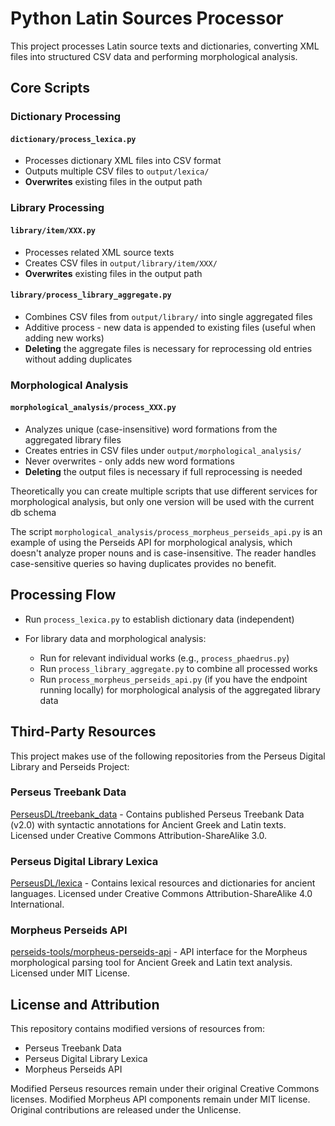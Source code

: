 # Python Latin Sources Processor

This project processes Latin source texts and dictionaries, converting XML files into structured CSV data and performing morphological analysis.

## Core Scripts

### Dictionary Processing
#### `dictionary/process_lexica.py`
- Processes dictionary XML files into CSV format
- Outputs multiple CSV files to `output/lexica/`
- **Overwrites** existing files in the output path

### Library Processing
#### `library/item/XXX.py`
- Processes related XML source texts
- Creates CSV files in `output/library/item/XXX/`
- **Overwrites** existing files in the output path

#### `library/process_library_aggregate.py`
- Combines CSV files from `output/library/` into single aggregated files
- Additive process - new data is appended to existing files (useful when adding new works)
- **Deleting** the aggregate files is necessary for reprocessing old entries without adding duplicates

### Morphological Analysis
#### `morphological_analysis/process_XXX.py`
- Analyzes unique (case-insensitive) word formations from the aggregated library files
- Creates entries in CSV files under `output/morphological_analysis/`
- Never overwrites - only adds new word formations
- **Deleting** the output files is necessary if full reprocessing is needed

Theoretically you can create multiple scripts that use different services for morphological analysis, 
but only one version will be used with the current db schema

The script `morphological_analysis/process_morpheus_perseids_api.py` is an example of using the Perseids API for morphological analysis,
which doesn't analyze proper nouns and is case-insensitive. The reader handles case-sensitive queries so having duplicates provides no benefit.

## Processing Flow
- Run `process_lexica.py` to establish dictionary data (independent)


- For library data and morphological analysis:
  - Run for relevant individual works (e.g., `process_phaedrus.py`)
  - Run `process_library_aggregate.py` to combine all processed works
  - Run `process_morpheus_perseids_api.py` (if you have the endpoint running locally) for morphological analysis of the aggregated library data

## Third-Party Resources

This project makes use of the following repositories from the Perseus Digital Library and Perseids Project:

### Perseus Treebank Data
[PerseusDL/treebank_data](https://github.com/PerseusDL/treebank_data) - Contains published Perseus Treebank Data (v2.0) with syntactic annotations for Ancient Greek and Latin texts. Licensed under Creative Commons Attribution-ShareAlike 3.0.

### Perseus Digital Library Lexica
[PerseusDL/lexica](https://github.com/PerseusDL/lexica) - Contains lexical resources and dictionaries for ancient languages. Licensed under Creative Commons Attribution-ShareAlike 4.0 International.

### Morpheus Perseids API
[perseids-tools/morpheus-perseids-api](https://github.com/perseids-tools/morpheus-perseids-api) - API interface for the Morpheus morphological parsing tool for Ancient Greek and Latin text analysis. Licensed under MIT License.

## License and Attribution

This repository contains modified versions of resources from:
- Perseus Treebank Data
- Perseus Digital Library Lexica
- Morpheus Perseids API

Modified Perseus resources remain under their original Creative Commons licenses. 
Modified Morpheus API components remain under MIT license.
Original contributions are released under the Unlicense.
